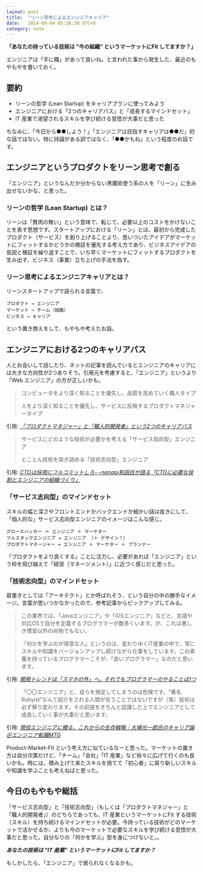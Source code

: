 ```yaml
---
layout: post
title:  "リーン思考によるエンジニアキャリア"
date:   2014-09-04 05:26:30 UTC+9
category: note
---
```


__「あなたの持っている技術は ”今の組織” というマーケットにFit してますか？」__

エンジニアは「手に職」があって良いね。と言われた事から発生した、最近のもやもやを書いておく。

## 要約

- リーンの哲学 (Lean Startup) をキャリアプランに使ってみよう
- エンジニアにおける「2つのキャリアパス」と「成長するマインドセット」
- IT 産業で渇望されるスキルを学び続ける覚悟が大事だと思った

ちなみに、「今日から●●しよう！」「エンジニアは目指すキャリアは●●だ」的な話ではない。特に持論がある訳ではなく、「●●かもね」という程度のお話です。


## エンジニアというプロダクトをリーン思考で創る

「エンジニア」というなんだか分からない黒魔術使う系の人を「リーン」に生み出せないかな、と思った。

### リーンの哲学 (Lean Startup) とは？

リーンは「贅肉の無い」という意味で、転じて、必要以上のコストをかけないことを表す思想です。スタートアップにおける「リーン」とは、最初から完成したプロダクト（サービス）を創り上げることより、思いついたアイデアがマーケットにフィットするかどうかの検証を優先する考え方であり、ビジネスアイデアの仮説と検証を繰り返すことで、いち早くマーケットにフィットするプロダクトを生み出す、ビジネス（事業）立ち上げの手法を指す。

### リーン思考によるエンジニアキャリアとは？

リーンスタートアップで語られる言葉で、


~~~
プロダクト → エンジニア
マーケット → チーム（組織）
ビジネス → キャリア
~~~

という置き換えをして、もやもや考えたお話。


## エンジニアにおける2つのキャリアパス

人とお会いして話したり、ネットの記事を読んでいるとエンジニアのキャリアには大きな方向性が2つありそう。引用元を考慮すると、「エンジニア」というより「Web エンジニア」の方が正しいかも。


> コンピュータをより深く知ることを優先し、品質を高めていく職人タイプ
>
> 人をより深く知ることを優先し、サービスに反映するプロダクトマネジャータイプ

引用: _[「プロダクトマネジャー」と「職人的開発者」という2つのキャリアパス](http://engineer.typemag.jp/article/fshin30)_


> サービスにどのような技術が必要かを考える「サービス指向型」エンジニア
>
> とことん技術を突き詰める「技術志向型」エンジニア

引用: _[CTOは採用にフルコミットしろ−−nanapi和田氏が語る「CTOに必要な役割とエンジニアの組織づくり」](http://thebridge.jp/2013/07/movidajapan-shuichiwada)_


### 「サービス志向型」のマインドセット

スキルの幅と深さやフロントエンドかバックエンドか細かい話は抜きにして、「個人的な」サービス志向型エンジニアのイメージはこんな感じ。

~~~
グロースハッカー ＝ エンジニア ＋ マーケター
フルスタックエンジニア = エンジニア （＋ デザイン？）
プロダクトマネージャー = エンジニア ＋ マーケター ＋ プランナー
~~~

「プロダクトをより良くする」ことに注力し、必要があれば「エンジニア」という枠を飛び越えて「経営（マネージメント）」に近づく感じだと思った。


### 「技術志向型」のマインドセット

肩書きとしては「アーキテクト」とか呼ばれそう、という自分の中の勝手なイメージ。言葉が思いつかなかったので、参考記事からピックアップしてみる。

>この業界では、「Javaエンジニア」や「iOSエンジニア」などと、言語や対応OSで自分を定義するプログラマーが数多くいます。が、これは悪しき慣習以外の何物でもない。

>「何かを学ぶのが得意な人」というのは、変わりゆくIT産業の中で、常にスキルや知識をバージョンアップし続けながら仕事をしています。この素養を持っているプログラマーこそが、「良いプログラマー」なのだと思います。

引用: _[開発トレンドは「スマホの外」へ。それでもプログラマーのやることは1つ](http://engineer.typemag.jp/article/nakajima-16)_


>「〇〇エンジニア」と、自らを規定してしまうのは危険です。“著名Rubyist”なんて紹介をされる人間が言うことではないですが（笑）技術は必ず移り変わります。その前提をきちんと認識した上でエンジニアとして成長していく事が大事だと思います。

引用: _[現役エンジニアに贈る、これからの生存戦略｜大場光一郎氏のキャリア論＠エンジニア転職MTG](http://careerhack.en-japan.com/report/detail/276)_


Product-Market-Fit という考え方に似ているなーと思った。マーケットの置き方は自分次第だけど、「チーム」「会社」「IT 産業」など徐々に広げて行くのも良いかも。時には、積み上げて来たスキルを捨てて「初心者」に戻り新しいスキルや知識を学ぶことも考えねばと思った。


## 今日のもやもや総括

「サービス志向型」と「技術志向型」（もしくは「プロダクトマネジャー」と「職人的開発者」）のどちらであっても、IT 産業というマーケットにFit する技術（スキル）を持ち続けるマインドセットが必要。今持っている技術がどのマーケットで活かせるか、よりも今のマーケットで必要なスキルを学び続ける覚悟が大事だと思った。自分なりの「何かを学ぶ」型を身につけないと。。

___あなたの技術は "IT 産業” というマーケットにFit してますか？___

もしかしたら、「エンジニア」で居られなくなるかも。

